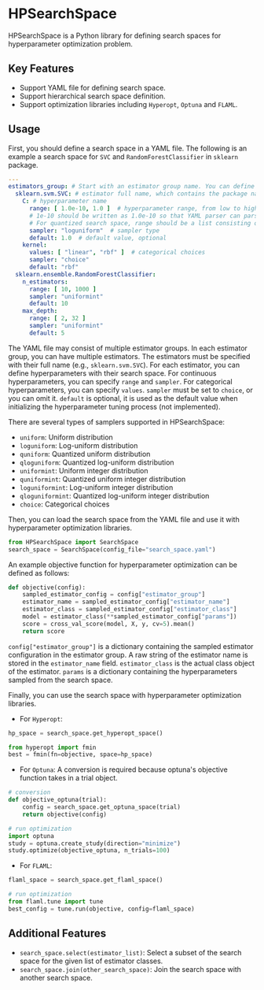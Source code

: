 # HPSearchSpace

HPSearchSpace is a Python library for defining search spaces for hyperparameter optimization problem.

## Key Features

- Support YAML file for defining search space.
- Support hierarchical search space definition.
- Support optimization libraries including `Hyperopt`, `Optuna` and `FLAML`.

## Usage

First, you should define a search space in a YAML file.
The following is an example a search space for `SVC` and `RandomForestClassifier` in `sklearn` package.

```yaml
---
estimators_group: # Start with an estimator group name. You can define multiple estimator groups.
  sklearn.svm.SVC: # estimator full name, which contains the package name and class name
    C: # hyperparameter name
      range: [ 1.0e-10, 1.0 ]  # hyperparameter range, from low to high. For scientific notation,
      # 1e-10 should be written as 1.0e-10 so that YAML parser can parse it as numeric type correctly.
      # For quantized search space, range should be a list consisting of low, high and step such as [ 1.0e-10, 1.0, 1.0e-10 ]
      sampler: "loguniform"  # sampler type
      default: 1.0  # default value, optional
    kernel:
      values: [ "linear", "rbf" ]  # categorical choices
      sampler: "choice"
      default: "rbf"
  sklearn.ensemble.RandomForestClassifier:
    n_estimators:
      range: [ 10, 1000 ]
      sampler: "uniformint"
      default: 10
    max_depth:
      range: [ 2, 32 ]
      sampler: "uniformint"
      default: 5
```

The YAML file may consist of multiple estimator groups. 
In each estimator group, you can have multiple estimators. 
The estimators must be specified with their full name (e.g., `sklearn.svm.SVC`).
For each estimator, you can define hyperparameters with their search space.
For continuous hyperparameters, you can specify `range` and `sampler`.
For categorical hyperparameters, you can specify `values`. `sampler` must be set to `choice`, or you can omit it.
`default` is optional, it is used as the default value when initializing the hyperparameter tuning process (not implemented).

There are several types of samplers supported in HPSearchSpace:
- `uniform`: Uniform distribution
- `loguniform`: Log-uniform distribution
- `quniform`: Quantized uniform distribution
- `qloguniform`: Quantized log-uniform distribution
- `uniformint`: Uniform integer distribution
- `quniformint`: Quantized uniform integer distribution
- `loguniformint`: Log-uniform integer distribution
- `qloguniformint`: Quantized log-uniform integer distribution
- `choice`: Categorical choices

Then, you can load the search space from the YAML file and use it with hyperparameter optimization libraries.

```python
from HPSearchSpace import SearchSpace
search_space = SearchSpace(config_file="search_space.yaml")
```

An example objective function for hyperparameter optimization can be defined as follows:

```python
def objective(config):
    sampled_estimator_config = config["estimator_group"]
    estimator_name = sampled_estimator_config["estimator_name"]
    estimator_class = sampled_estimator_config["estimator_class"]
    model = estimator_class(**sampled_estimator_config["params"])
    score = cross_val_score(model, X, y, cv=5).mean()
    return score
```

`config["estimator_group"]` is a dictionary containing the sampled estimator configuration in the estimator group.
A raw string of the estimator name is stored in the `estimator_name` field. `estimator_class` is the actual class object of the estimator.
`params` is a dictionary containing the hyperparameters sampled from the search space.



Finally, you can use the search space with hyperparameter optimization libraries.

- For `Hyperopt`:
```python
hp_space = search_space.get_hyperopt_space()

from hyperopt import fmin
best = fmin(fn=objective, space=hp_space)
```

- For `Optuna`: 
A conversion is required because optuna's objective function takes in a trial object.
```python
# conversion
def objective_optuna(trial):
    config = search_space.get_optuna_space(trial)
    return objective(config)

# run optimization
import optuna
study = optuna.create_study(direction="minimize")
study.optimize(objective_optuna, n_trials=100)
```

- For `FLAML`:
```python
flaml_space = search_space.get_flaml_space()

# run optimization
from flaml.tune import tune
best_config = tune.run(objective, config=flaml_space)
```

## Additional Features

- `search_space.select(estimator_list)`: Select a subset of the search space for the given list of estimator classes.
- `search_space.join(other_search_space)`: Join the search space with another search space.